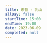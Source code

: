 ```yaml
---
title: 东营 - 乳山
allDay: false
startTime: 15:00
endTime: 19:00
date: 2023-06-09
completed: null
---
```

